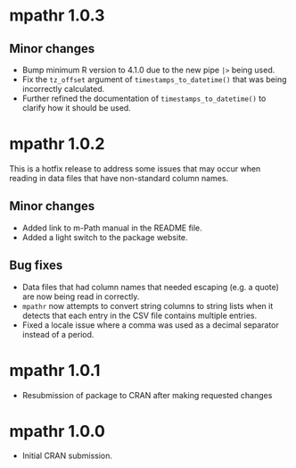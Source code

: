 # mpathr 1.0.3
## Minor changes
* Bump minimum R version to 4.1.0 due to the new pipe `|>` being used.
* Fix the `tz_offset` argument of `timestamps_to_datetime()` that was being incorrectly calculated. 
* Further refined the documentation of `timestamps_to_datetime()` to clarify how it should be used.

# mpathr 1.0.2
This is a hotfix release to address some issues that may occur when reading in data files that have
non-standard column names. 

## Minor changes
* Added link to m-Path manual in the README file.
* Added a light switch to the package website.

## Bug fixes
* Data files that had column names that needed escaping (e.g. a quote) are now being read in 
correctly.
* `mpathr` now attempts to convert string columns to string lists when it detects that each entry in
the CSV file contains multiple entries.
* Fixed a locale issue where a comma was used as a decimal separator instead of a period.

# mpathr 1.0.1
* Resubmission of package to CRAN after making requested changes

# mpathr 1.0.0
* Initial CRAN submission.
